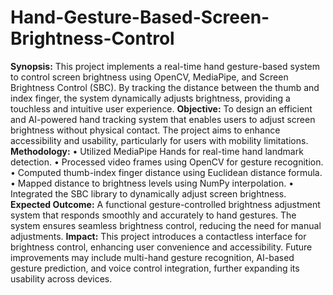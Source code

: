 # Hand-Gesture-Based-Screen-Brightness-Control

**Synopsis:** This project implements a real-time hand gesture-based system to control screen brightness using OpenCV, MediaPipe, and Screen Brightness Control (SBC). By tracking the distance between the thumb and index finger, the system dynamically adjusts brightness, providing a touchless and intuitive user experience.
**Objective:** To design an efficient and AI-powered hand tracking system that enables users to adjust screen brightness without physical contact. The project aims to enhance accessibility and usability, particularly for users with mobility limitations.
**Methodology:**
•	Utilized MediaPipe Hands for real-time hand landmark detection.
•	Processed video frames using OpenCV for gesture recognition.
•	Computed thumb-index finger distance using Euclidean distance formula.
•	Mapped distance to brightness levels using NumPy interpolation.
•	Integrated the SBC library to dynamically adjust screen brightness.
**Expected Outcome:** A functional gesture-controlled brightness adjustment system that responds smoothly and accurately to hand gestures. The system ensures seamless brightness control, reducing the need for manual adjustments.
**Impact:** This project introduces a contactless interface for brightness control, enhancing user convenience and accessibility. Future improvements may include multi-hand gesture recognition, AI-based gesture prediction, and voice control integration, further expanding its usability across devices.
